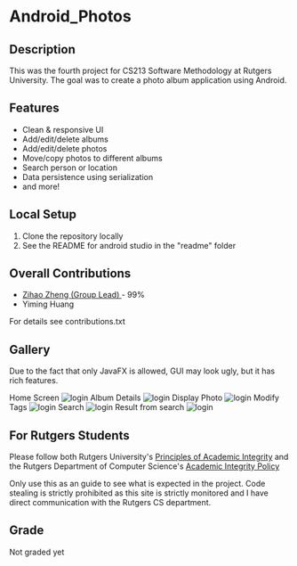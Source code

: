 # Android_Photos

## Description
This was the fourth project for CS213 Software Methodology at Rutgers University. The goal was to create a photo album application using Android.

## Features
* Clean & responsive UI
* Add/edit/delete albums
* Add/edit/delete photos
* Move/copy photos to different albums
* Search person or location
* Data persistence using serialization
* and more!

## Local Setup
1. Clone the repository locally
2. See the README for android studio in the "readme" folder

## Overall Contributions 

- [Zihao Zheng (Group Lead) ](https://github.com/zhengzihao2002) - 99%
- Yiming Huang 

For details see contributions.txt

## Gallery
Due to the fact that only JavaFX is allowed, GUI may look ugly, but it has rich features.


Home Screen
![login](readme/Home.png)
Album Details
![login](eadme/Album.png)
Display Photo
![login](readme/Display.png)
Modify Tags
![login](readme/tags.png)
Search
![login](readme/search.png)
Result from search
![login](readme/searchResults.png)


## For Rutgers Students
Please follow both Rutgers University's [Principles of Academic Integrity](http://academicintegrity.rutgers.edu/) and the Rutgers Department of Computer Science's [Academic Integrity Policy](https://www.cs.rutgers.edu/academics/undergraduate/academic-integrity-policy)

Only use this as an guide to see what is expected in the project. Code stealing is strictly prohibited as this site is strictly monitored and I have direct communication with the Rutgers CS department. 


## Grade
Not graded yet
